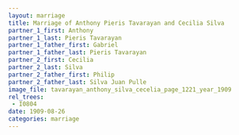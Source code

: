 ```yaml
---
layout: marriage
title: Marriage of Anthony Pieris Tavarayan and Cecilia Silva
partner_1_first: Anthony
partner_1_last: Pieris Tavarayan
partner_1_father_first: Gabriel
partner_1_father_last: Pieris Tavarayan
partner_2_first: Cecilia
partner_2_last: Silva
partner_2_father_first: Philip
partner_2_father_last: Silva Juan Pulle
image_file: tavarayan_anthony_silva_cecelia_page_1221_year_1909
rel_trees:
 - I0804
date: 1909-08-26
categories: marriage
---
```


